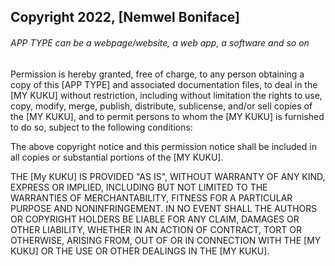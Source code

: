 ## Copyright 2022, [Nemwel Boniface]

###### APP TYPE can be a webpage/website, a web app, a software and so on

Permission is hereby granted, free of charge, to any person obtaining a copy of this [APP TYPE] and associated documentation files, to deal in the [MY KUKU] without restriction, including without limitation the rights to use, copy, modify, merge, publish, distribute, sublicense, and/or sell copies of the [MY KUKU], and to permit persons to whom the [MY KUKU] is furnished to do so, subject to the following conditions:

The above copyright notice and this permission notice shall be included in all copies or substantial portions of the [MY KUKU].

THE [My KUKU] IS PROVIDED "AS IS", WITHOUT WARRANTY OF ANY KIND, EXPRESS OR IMPLIED, INCLUDING BUT NOT LIMITED TO THE WARRANTIES OF MERCHANTABILITY, FITNESS FOR A PARTICULAR PURPOSE AND NONINFRINGEMENT. IN NO EVENT SHALL THE AUTHORS OR COPYRIGHT HOLDERS BE LIABLE FOR ANY CLAIM, DAMAGES OR OTHER LIABILITY, WHETHER IN AN ACTION OF CONTRACT, TORT OR OTHERWISE, ARISING FROM, OUT OF OR IN CONNECTION WITH THE [MY KUKU] OR THE USE OR OTHER DEALINGS IN THE [MY KUKU].